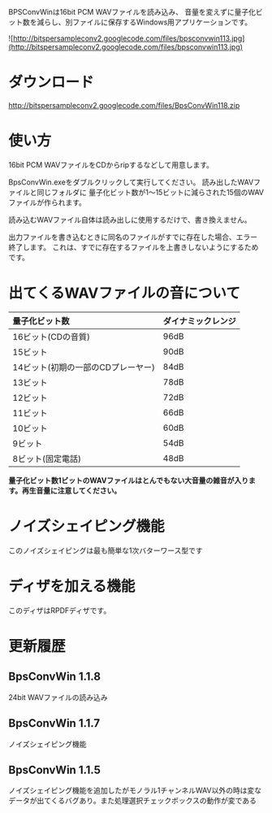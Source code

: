 BPSConvWinは16bit PCM WAVファイルを読み込み、
音量を変えずに量子化ビット数を減らし、別ファイルに保存するWindows用アプリケーションです。

![http://bitspersampleconv2.googlecode.com/files/bpsconvwin113.jpg](http://bitspersampleconv2.googlecode.com/files/bpsconvwin113.jpg)

# ダウンロード #

http://bitspersampleconv2.googlecode.com/files/BpsConvWin118.zip

# 使い方 #

16bit PCM WAVファイルをCDからripするなどして用意します。

BpsConvWin.exeをダブルクリックして実行してください。
読み出したWAVファイルと同じフォルダに
量子化ビット数が1～15ビットに減らされた15個のWAVファイルが作られます。

読み込むWAVファイル自体は読み出しに使用するだけで、書き換えません。

出力ファイルを書き込むときに同名のファイルがすでに存在した場合、エラー終了します。
これは、すでに存在するファイルを上書きしないようにするためです。

# 出てくるWAVファイルの音について #

|量子化ビット数|ダイナミックレンジ|
|:--------------------|:--------------------------|
|16ビット(CDの音質)|96dB|
|15ビット|90dB|
|14ビット(初期の一部のCDプレーヤー)|84dB|
|13ビット|78dB|
|12ビット|72dB|
|11ビット|66dB|
|10ビット|60dB|
|9ビット|54dB|
|8ビット(固定電話)|48dB|

**量子化ビット数1ビットのWAVファイルはとんでもない大音量の雑音が入ります。再生音量に注意してください。**

# ノイズシェイピング機能 #

このノイズシェイピングは最も簡単な1次バターワース型です

# ディザを加える機能 #

このディザはRPDFディザです。

# 更新履歴 #

## BpsConvWin 1.1.8 ##
24bit WAVファイルの読み込み

## BpsConvWin 1.1.7 ##
ノイズシェイピング機能

## BpsConvWin 1.1.5 ##
ノイズシェイピング機能を追加したがモノラル1チャンネルWAV以外の時は変なデータが出てくるバグあり。また処理選択チェックボックスの動作が変である